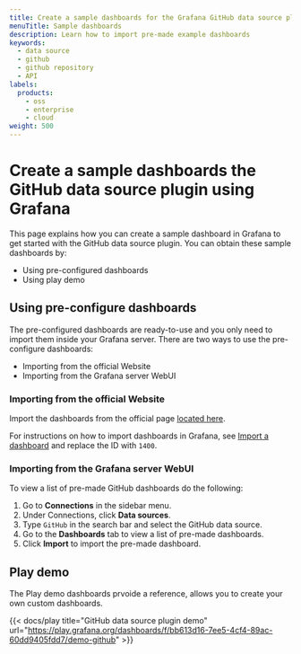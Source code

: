 ```yaml
---
title: Create a sample dashboards for the Grafana GitHub data source plugin
menuTitle: Sample dashboards
description: Learn how to import pre-made example dashboards
keywords:
  - data source
  - github
  - github repository
  - API
labels:
  products:
    - oss
    - enterprise
    - cloud
weight: 500
---
```


# Create a sample dashboards the GitHub data source plugin using Grafana

This page explains how you can create a sample dashboard in Grafana to get started with the GitHub data source plugin. You can obtain these sample dashboards by:

- Using pre-configured dashboards
- Using play demo

## Using pre-configure dashboards

The pre-configured dashboards are ready-to-use and you only need to import them inside your Grafana server. There are two ways to use the pre-configure dashboards:

- Importing from the official Website
- Importing from the Grafana server WebUI

### Importing from the official Website

Import the dashboards from the official page [located here](https://grafana.com/grafana/dashboards/14000).

For instructions on how to import dashboards in Grafana, see [Import a dashboard](https://grafana.com/docs/grafana/latest/reference/export_import/#importing-a-dashboard) and replace the ID with `1400`.

### Importing from the Grafana server WebUI

To view a list of pre-made GitHub dashboards do the following:

1. Go to **Connections** in the sidebar menu.
1. Under Connections, click **Data sources**.
1. Type `GitHub` in the search bar and select the GitHub data source.
1. Go to the **Dashboards** tab to view a list of pre-made dashboards.
1. Click **Import** to import the pre-made dashboard.

## Play demo

The Play demo dashboards prvoide a reference, allows you to create your own custom dashboards.

{{< docs/play title="GitHub data source plugin demo" url="https://play.grafana.org/dashboards/f/bb613d16-7ee5-4cf4-89ac-60dd9405fdd7/demo-github" >}}
